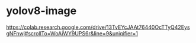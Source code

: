# yolov8-image
https://colab.research.google.com/drive/13TvEYcJAAt76440OcTTyQ42EysgNFnwj#scrollTo=WoAiWY9UPS6r&line=9&uniqifier=1
